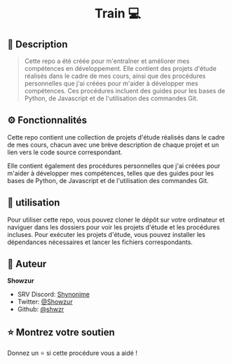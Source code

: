 <h1 align="center">Train 💻</h1>

## 📝 Description

> Cette repo a été créée pour m'entraîner et améliorer mes compétences en développement. Elle contient des projets d'étude réalisés dans le cadre de mes cours, ainsi que des procédures personnelles que j'ai créées pour m'aider à développer mes compétences. Ces procédures incluent des guides pour les bases de Python, de Javascript et de l'utilisation des commandes Git.

## ⚙️ Fonctionnalités

Cette repo contient une collection de projets d'étude réalisés dans le cadre de mes cours, chacun avec une brève description de chaque projet et un lien vers le code source correspondant.

Elle contient également des procédures personnelles que j'ai créées pour m'aider à développer mes compétences, telles que des guides pour les bases de Python, de Javascript et de l'utilisation des commandes Git.

## 🚀 utilisation

Pour utiliser cette repo, vous pouvez cloner le dépôt sur votre ordinateur et naviguer dans les dossiers pour voir les projets d'étude et les procédures incluses. Pour exécuter les projets d'étude, vous pouvez installer les dépendances nécessaires et lancer les fichiers correspondants.

## 👤 Auteur

**Showzur**

* SRV Discord: [Shynonime](https://discord.gg/UHy8mZsNh8)
* Twitter: [@Showzur](https://twitter.com/Showzur)
* Github: [@shwzr](https://github.com/shwzr)

## ⭐️ Montrez votre soutien

Donnez un ⭐️ si cette procédure vous a aidé !